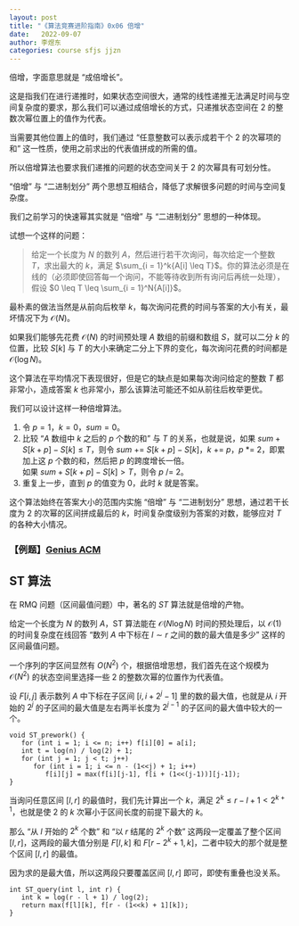```yaml
---
layout: post
title: "《算法竞赛进阶指南》0x06 倍增"
date:   2022-09-07
author: 李煜东
categories: course sfjs jjzn
---
```


倍增，字面意思就是 “成倍增长”。

这是指我们在进行递推时，如果状态空间很大，通常的线性递推无法满足时间与空间复杂度的要求，那么我们可以通过成倍增长的方式，只递推状态空间在 $2$ 的整数次幂位置上的值作为代表。

当需要其他位置上的值时，我们通过 “任意整数可以表示成若干个 $2$ 的次幂项的和” 这一性质，使用之前求出的代表值拼成的所需的值。

所以倍增算法也要求我们递推的问题的状态空间关于 $2$ 的次幂具有可划分性。

“倍增” 与 “二进制划分” 两个思想互相结合，降低了求解很多问题的时间与空间复杂度。

我们之前学习的快速幂其实就是 “倍增” 与 “二进制划分” 思想的一种体现。

试想一个这样的问题：

> 给定一个长度为 $N$ 的数列 $A$，然后进行若干次询问，每次给定一个整数 $T$，求出最大的 $k$，满足 $\sum_{i = 1}^k{A[i] \leq T}$。你的算法必须是在线的（必须即使回答每一个询问，不能等待收到所有询问后再统一处理），假设 $0 \leq T \leq \sum_{i = 1}^N{A[i]}$。

最朴素的做法当然是从前向后枚举 $k$，每次询问花费的时间与答案的大小有关，最坏情况下为 $\mathcal{O}(N)$。

如果我们能够先花费 $\mathcal{O}(N)$ 的时间预处理 $A$ 数组的前缀和数组 $S$，就可以二分 $k$ 的位置，比较 $S[k]$ 与 $T$ 的大小来确定二分上下界的变化，每次询问花费的时间都是 $\mathcal{O}(\log{N})$。

这个算法在平均情况下表现很好，但是它的缺点是如果每次询问给定的整数 $T$ 都非常小，造成答案 $k$ 也非常小，那么该算法可能还不如从前往后枚举更优。

我们可以设计这样一种倍增算法。

1. 令 $p = 1$，$k = 0$，$sum = 0$。
2. 比较 “$A$ 数组中 $k$ 之后的 $p$ 个数的和” 与 $T$ 的关系，也就是说，如果 $sum + S[k + p] - S[k] \leq T$，则令 $sum$ $+=$ $S[k + p] - S[k]$，$k$ $+=$ $p$，$p$ $*=$ $2$，即累加上这 $p$ 个数的和，然后把 $p$ 的跨度增长一倍。  
   如果 $sum + S[k + p] - S[k] > T$，则令 $p$ $/=$ $2$。
3. 重复上一步，直到 $p$ 的值变为 $0$，此时 $k$ 就是答案。

这个算法始终在答案大小的范围内实施 “倍增” 与 “二进制划分” 思想，通过若干长度为 $2$ 的次幂的区间拼成最后的 $k$，时间复杂度级别为答案的对数，能够应对 $T$ 的各种大小情况。

### 【例题】<a href="https://lyccrius.github.io/solution/acwing/109" target="_blank">Genius ACM</a>

## ST 算法
在 RMQ 问题（区间最值问题）中，著名的 $ST$ 算法就是倍增的产物。

给定一个长度为 $N$ 的数列 $A$，ST 算法能在 $\mathcal{O}(N \log{N})$ 时间的预处理后，以 $\mathcal{O}(1)$ 的时间复杂度在线回答 “数列 $A$ 中下标在 $l \sim r$ 之间的数的最大值是多少” 这样的区间最值问题。

一个序列的字区间显然有 $O(N^2)$ 个，根据倍增思想，我们首先在这个规模为 $\mathcal{O}(N^2)$ 的状态空间里选择一些 $2$ 的整数次幂的位置作为代表值。

设 $F[i, j]$ 表示数列 $A$ 中下标在子区间 $[i, i + 2^j - 1]$ 里的数的最大值，也就是从 $i$ 开始的 $2^j$ 的子区间的最大值是左右两半长度为 $2^{j - 1}$ 的子区间的最大值中较大的一个。

```
void ST_prework() {
   for (int i = 1; i <= n; i++) f[i][0] = a[i];
   int t = log(n) / log(2) + 1;
   for (int j = 1; j < t; j++)
      for (int i = 1; i <= n - (1<<j) + 1; i++)
         f[i][j] = max(f[i][j-1], f[i + (1<<(j-1))][j-1]);
}
```

当询问任意区间 $[l, r]$ 的最值时，我们先计算出一个 $k$，满足 $2^k \leq r - l + 1 < 2^{k + 1}$，也就是使 $2$ 的 $k$ 次幂小于区间长度的前提下最大的 $k$。

那么 “从 $l$ 开始的 $2^k$ 个数” 和 “以 $r$ 结尾的 $2^k$ 个数” 这两段一定覆盖了整个区间 $[l, r]$，这两段的最大值分别是 $F[l, k]$ 和 $F[r - 2^k + 1, k]$，二者中较大的那个就是整个区间 $[l, r]$ 的最值。

因为求的是最大值，所以这两段只要覆盖区间 $[l, r]$ 即可，即使有重叠也没关系。

```
int ST_query(int l, int r) {
   int k = log(r - l + 1) / log(2);
   return max(f[l][k], f[r - (1<<k) + 1][k]);
}
```
